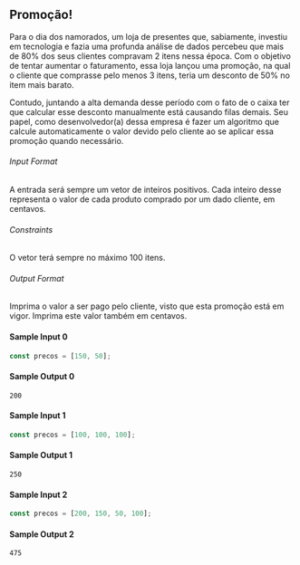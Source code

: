 ## Promoção!

Para o dia dos namorados, um loja de presentes que, sabiamente, investiu em tecnologia e fazia uma profunda análise de dados percebeu que mais de 80% dos seus clientes compravam 2 itens nessa época. Com o objetivo de tentar aumentar o faturamento, essa loja lançou uma promoção, na qual o cliente que comprasse pelo menos 3 itens, teria um desconto de 50% no item mais barato.

Contudo, juntando a alta demanda desse período com o fato de o caixa ter que calcular esse desconto manualmente está causando filas demais. Seu papel, como desenvolvedor(a) dessa empresa é fazer um algoritmo que calcule automaticamente o valor devido pelo cliente ao se aplicar essa promoção quando necessário.

###### Input Format

A entrada será sempre um vetor de inteiros positivos. Cada inteiro desse representa o valor de cada produto comprado por um dado cliente, em centavos.

###### Constraints

O vetor terá sempre no máximo 100 itens.

###### Output Format

Imprima o valor a ser pago pelo cliente, visto que esta promoção está em vigor. Imprima este valor também em centavos.

#### Sample Input 0

```javascript
const precos = [150, 50];
```

#### Sample Output 0

```
200
```

#### Sample Input 1

```javascript
const precos = [100, 100, 100];
```

#### Sample Output 1

```
250
```

#### Sample Input 2

```javascript
const precos = [200, 150, 50, 100];
```

#### Sample Output 2

```
475
```
